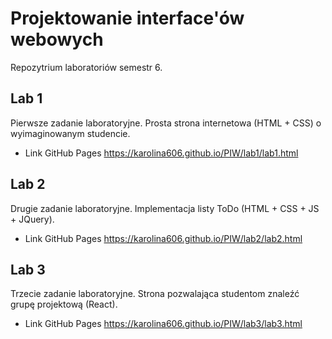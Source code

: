 # Projektowanie interface'ów webowych
Repozytrium laboratoriów semestr 6.

## Lab 1
Pierwsze zadanie laboratoryjne. Prosta strona internetowa (HTML + CSS) o wyimaginowanym studencie.

* Link GitHub Pages https://karolina606.github.io/PIW/lab1/lab1.html

## Lab 2
Drugie zadanie laboratoryjne. Implementacja listy ToDo (HTML + CSS + JS + JQuery).

* Link GitHub Pages https://karolina606.github.io/PIW/lab2/lab2.html

## Lab 3
Trzecie zadanie laboratoryjne. Strona pozwalająca studentom znaleźć grupę projektową (React).

* Link GitHub Pages https://karolina606.github.io/PIW/lab3/lab3.html
